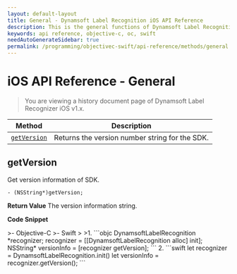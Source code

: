 ```yaml
---
layout: default-layout
title: General - Dynamsoft Label Recognition iOS API Reference
description: This is the general functions of Dynamsoft Label Recognition for iOS API Reference.
keywords: api reference, objective-c, oc, swift
needAutoGenerateSidebar: true
permalink: /programming/objectivec-swift/api-reference/methods/general.html
---
```


# iOS API Reference - General

> You are viewing a history document page of Dynamsoft Label Recognizer iOS v1.x.

| Method               | Description |
|----------------------|-------------|
| [`getVersion`](#getversion) | Returns the version number string for the SDK. |


## getVersion

Get version information of SDK.

```objc
- (NSString*)getVersion;
```

**Return Value**
The version information string.

**Code Snippet**

<div class="sample-code-prefix"></div>
>- Objective-C
>- Swift
>
>1. 
```objc
DynamsoftLabelRecognition *recognizer;
recognizer = [[DynamsoftLabelRecognition alloc] init];
NSString* versionInfo = [recognizer getVersion];
```
2. 
```swift
let recognizer = DynamsoftLabelRecognition.init()
let versionInfo = recognizer.getVersion();
```
